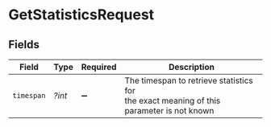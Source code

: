 # GetStatisticsRequest


## Fields

| Field                                                                                     | Type                                                                                      | Required                                                                                  | Description                                                                               |
| ----------------------------------------------------------------------------------------- | ----------------------------------------------------------------------------------------- | ----------------------------------------------------------------------------------------- | ----------------------------------------------------------------------------------------- |
| `timespan`                                                                                | *?int*                                                                                    | :heavy_minus_sign:                                                                        | The timespan to retrieve statistics for<br/>the exact meaning of this parameter is not known<br/> |